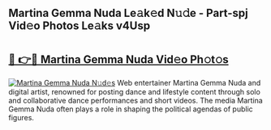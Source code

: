 ## Martina Gemma Nuda Le𝚊k𝚎d N𝚞𝚍e - Part-spj Vid𝚎o Photos Le𝚊ks v4Usp

# <h2><a href="http://fbfrl9.evod.top/?m=Martina+Gemma+Nuda">🔗 👉🔴 Martina Gemma Nuda Vid𝚎o Ph𝚘t𝚘s</a></h2>

[![Martina Gemma Nuda N𝚞d𝚎s](https://i.imgur.com/8V9OHl7.gif)](http://fbfrl9.evod.top/?m=Martina+Gemma+Nuda)
Web entertainer Martina Gemma Nuda and digital artist, renowned for posting dance and lifestyle content through solo and collaborative dance performances and short videos. The media Martina Gemma Nuda often plays a role in shaping the political agendas of public figures. 
